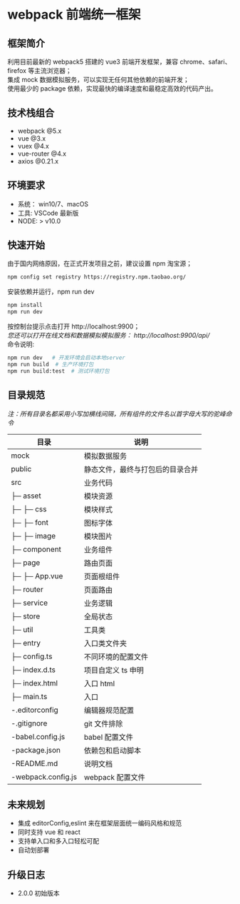 # webpack 前端统一框架

## 框架简介

利用目前最新的 webpack5 搭建的 vue3 前端开发框架，兼容 chrome、safari、firefox 等主流浏览器；  
集成 mock 数据模拟服务，可以实现无任何其他依赖的前端开发；  
使用最少的 package 依赖，实现最快的编译速度和最稳定高效的代码产出。

## 技术栈组合

- webpack @5.x
- vue @3.x
- vuex @4.x
- vue-router @4.x
- axios @0.21.x

## 环境要求

- 系统： win10/7、macOS
- 工具: VSCode 最新版
- NODE: > v10.0

## 快速开始

由于国内网络原因，在正式开发项目之前，建议设置 npm 淘宝源；

```bash
npm config set registry https://registry.npm.taobao.org/
```

安装依赖并运行，npm run dev

```bash
npm install
npm run dev
```

按控制台提示点击打开 http://localhost:9900；  
 _您还可以打开在线文档和数据模拟模拟服务： http://localhost:9900/api/_  
 命令说明:

```bash
npm run dev   # 开发环境会启动本地server
npm run build  # 生产环境打包
npm run build:test  # 测试环境打包
```

## 目录规范

_注：所有目录名都采用小写加横线间隔，所有组件的文件名以首字母大写的驼峰命令_

| 目录               | 说明                             |
| ------------------ | -------------------------------- |
| mock               | 模拟数据服务                     |
| public             | 静态文件，最终与打包后的目录合并 |
| src                | 业务代码                         |
| ├─ asset           | 模块资源                         |
| ├─ ├─ css          | 模块样式                         |
| ├─ ├─ font         | 图标字体                         |
| ├─ ├─ image        | 模块图片                         |
| ├─ component       | 业务组件                         |
| ├─ page            | 路由页面                         |
| ├─ ├─ App.vue      | 页面根组件                       |
| ├─ router          | 页面路由                         |
| ├─ service         | 业务逻辑                         |
| ├─ store           | 全局状态                         |
| ├─ util            | 工具类                           |
| ├─ entry           | 入口类文件夹                     |
| ├─ config.ts       | 不同环境的配置文件               |
| ├─ index.d.ts      | 项目自定义 ts 申明               |
| ├─ index.html      | 入口 html                        |
| ├─ main.ts         | 入口                             |
| -.editorconfig     | 编辑器规范配置                   |
| -.gitignore        | git 文件排除                     |
| -babel.config.js   | babel 配置文件                   |
| -package.json      | 依赖包和启动脚本                 |
| -README.md         | 说明文档                         |
| -webpack.config.js | webpack 配置文件                 |

## 未来规划

- 集成 editorConfig,eslint 来在框架层面统一编码风格和规范
- 同时支持 vue 和 react
- 支持单入口和多入口轻松可配
- 自动划部署

## 升级日志

- 2.0.0 初始版本

